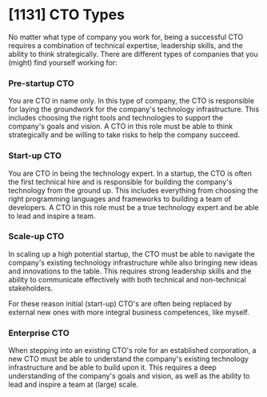 # [1131] CTO Types

No matter what type of company you work for, being a successful CTO requires a combination of technical expertise, leadership skills, and the ability to think strategically. There are different types of companies that you (might) find yourself working for:

### Pre-startup CTO

You are CTO in name only. In this type of company, the CTO is responsible for laying the groundwork for the company's technology infrastructure. This includes choosing the right tools and technologies to support the company's goals and vision. A CTO in this role must be able to think strategically and be willing to take risks to help the company succeed.

### Start-up CTO

You are CTO in being the technology expert. In a startup, the CTO is often the first technical hire and is responsible for building the company's technology from the ground up. This includes everything from choosing the right programming languages and frameworks to building a team of developers. A CTO in this role must be a true technology expert and be able to lead and inspire a team.

### Scale-up CTO

In scaling up a high potential startup, the CTO must be able to navigate the company's existing technology infrastructure while also bringing new ideas and innovations to the table.  This requires strong leadership skills and the ability to communicate effectively with both technical and non-technical stakeholders.

For these reason initial (start-up) CTO's are often being replaced by external new ones with more integral business competences, like myself.

### Enterprise CTO

When stepping into an existing CTO's role for an established corporation, a new CTO must be able to understand the company's existing technology infrastructure and be able to build upon it. This requires a deep understanding of the company's goals and vision, as well as the ability to lead and inspire a team at (large) scale.

